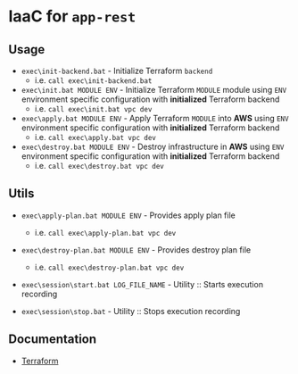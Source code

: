 # IaaC for `app-rest`

## Usage

* `exec\init-backend.bat` - Initialize Terraform `backend`
  * i.e. `call exec\init-backend.bat`
* `exec\init.bat MODULE ENV` - Initialize Terraform `MODULE` module using `ENV` environment specific configuration 
                                                                    with **initialized** Terraform backend
  * i.e. `call exec\init.bat vpc dev`
* `exec\apply.bat MODULE ENV` - Apply Terraform `MODULE` into **AWS** using `ENV` environment specific configuration 
                                                                      with **initialized** Terraform backend
  * i.e. `call exec\apply.bat vpc dev`
* `exec\destroy.bat MODULE ENV` - Destroy infrastructure in **AWS** using `ENV` environment specific configuration 
                                                                    with **initialized** Terraform backend
  * i.e. `call exec\destroy.bat vpc dev`

## Utils

* `exec\apply-plan.bat MODULE ENV` - Provides apply plan file
  * i.e. `call exec\apply-plan.bat vpc dev`
* `exec\destroy-plan.bat MODULE ENV` - Provides destroy plan file
  * i.e. `call exec\destroy-plan.bat vpc dev`

* `exec\session\start.bat LOG_FILE_NAME` - Utility :: Starts execution recording
* `exec\session\stop.bat` - Utility :: Stops execution recording


## Documentation
* [Terraform](https://www.terraform.io/docs/index.html)